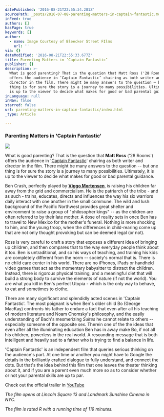 ```yaml
---
datePublished: '2016-08-21T22:55:34.201Z'
sourcePath: _posts/2016-07-08-parenting-matters-in-captain-fantastic.md
inFeed: true
authors: []
hasPage: true
keywords: []
author:
  - name: Image Courtesy of Bleecker Street FIlms
    url: ''
via: {}
dateModified: '2016-08-21T22:55:33.677Z'
title: Parenting Matters in ‘Captain Fantastic’
publisher: {}
description: >-
  What is good parenting? That is the question that Matt Ross ('28 Rooms')
  offers the audience in ‘Captain Fantastic’ chairing as both writer and
  director in the film. There might be many answers to the question – but one
  thing is for sure the story is a journey to many possibilities. Ultimately, it
  is up to the viewer to decide what makes for good or bad parental guidance.
inLanguage: null
inNav: false
starred: false
url: parenting-matters-in-captain-fantastic/index.html
_type: Article

---
```

### Parenting Matters in 'Captain Fantastic'
![](https://imgflo.herokuapp.com/graph/vahj1ThiexotieMo/43b346ca348ec823d3edaafa9767401b/croprotate.jpg?cropheight=1734&cropwidth=2600&degrees=0&input=https%3A%2F%2Fthe-grid-user-content.s3-us-west-2.amazonaws.com%2F8920e59d-b80f-4705-baa8-d4e5a53c43c3.jpg&x=0&y=0)

What is good parenting? That is the question that **Matt Ross** ('28 Rooms') offers the audience in '[Captain Fantastic][0]' chairing as both writer and director in the film. There might be many answers to the question -- but one thing is for sure the story is a journey to many possibilities. Ultimately, it is up to the viewer to decide what makes for good or bad parental guidance.

Ben Crash, perfectly played by **[Viggo Mortensen][1]**, is raising his children far away from the grid and commercialism. He is the patriarch of the tribe - and as such - trains, educates, directs and influences the way his six warriors daily interact with one another in the small commune. The wild and lush background of the Pacific Northwest provides great shelter and environment to raise a group of "philosopher kings" -- as the children are often referred to by their late mother. A dose of reality sets in once Ben has to travel to New Mexico for the mother's funeral. Nothing is more shocking to him, and the young troop, when the differences in child-rearing come up that are not only thought provoking but can be deemed legal (or not).

Ross is very careful to craft a story that exposes a different idea of bringing up children, and then compares that to the way everyday people think about it too. Ben is untraditional, and so his ways of teaching, and training his kids are completely different from the norm -- society's normal that is. There is no child care center in his world. There are no iPhones, iPads or handheld video games that act as the momentary babysitter to distract the children. Instead, there is rigorous physical training, and a meaningful diet that will build a strong body to survive the elements of nature (if not the world). You are what you kill in Ben's perfect Utopia - which is the only way to behave, to eat and sometimes to clothe.

There are many significant and splendidly acted scenes in 'Captain Fantastic'. The most poignant is when Ben's older child Bo (George MacKay) confronts his father to endure a fact that even after all his teaching of modern literature and Noam Chomsky's philosophy, and the easily understanding of Bach's mesmerizing _Suites_ he cannot relate to others -- especially someone of the opposite sex. Therein one of the the ideas that even after all the illuminating education Ben has in away make Bo, if not all his children, powerless in the real world. A resounding message that is both intelligent and heavily sad to a father who is trying to find a balance in life.

'Captain Fantastic' is an independent film that queries serious thinking on the audience's part. At one time or another you might have to Google the details in the brilliantly crafted dialogue to fully understand, and connect the dots. But that's the idea behind this film that one leaves the theater thinking about it, and if you are a parent even much more so as to consider whether or not your parental skills are up to par.

Check out the official trailer in [YouTube][2]

_The film opens at Lincoln Square 13 and Landmark Sunshine Cinema in NYC._

_The film is rated R with a running time of 119 minutes._

[0]: www.captainfantasticmovie.com
[1]: http://www.imdb.com/name/nm0001557/
[2]: https://www.youtube.com/watch?v=w5jeBvjcJe4